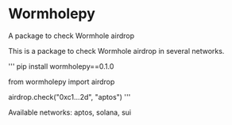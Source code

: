 # Wormholepy

A package to check Wormhole airdrop

This is a package to check Wormhole airdrop in several networks.

'''
pip install wormholepy==0.1.0

from wormholepy import airdrop

airdrop.check("0xc1...2d", "aptos")
'''

Available networks: aptos, solana, sui
